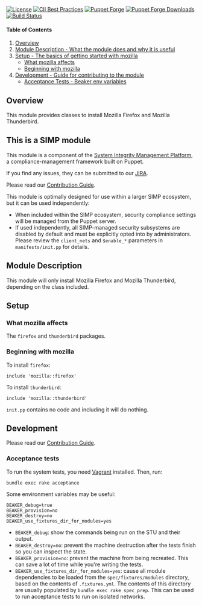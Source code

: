 [![License](https://img.shields.io/:license-apache-blue.svg)](http://www.apache.org/licenses/LICENSE-2.0.html)
[![CII Best Practices](https://bestpractices.coreinfrastructure.org/projects/73/badge)](https://bestpractices.coreinfrastructure.org/projects/73)
[![Puppet Forge](https://img.shields.io/puppetforge/v/simp/mozilla.svg)](https://forge.puppetlabs.com/simp/mozilla)
[![Puppet Forge Downloads](https://img.shields.io/puppetforge/dt/simp/mozilla.svg)](https://forge.puppetlabs.com/simp/mozilla)
[![Build Status](https://travis-ci.org/simp/pupmod-simp-mozilla.svg)](https://travis-ci.org/simp/pupmod-simp-mozilla)

#### Table of Contents

1. [Overview](#overview)
2. [Module Description - What the module does and why it is useful](#module-description)
3. [Setup - The basics of getting started with mozilla](#setup)
    * [What mozilla affects](#what-mozilla-affects)
    * [Beginning with mozilla](#beginning-with-mozilla)
6. [Development - Guide for contributing to the module](#development)
      * [Acceptance Tests - Beaker env variables](#acceptance-tests)

## Overview

This module provides classes to install Mozilla Firefox and Mozilla Thunderbird.

## This is a SIMP module

This module is a component of the [System Integrity Management Platform](https://simp-project.com),
a compliance-management framework built on Puppet.

If you find any issues, they can be submitted to our [JIRA](https://simp-project.atlassian.net/).

Please read our [Contribution Guide](https://simp.readthedocs.io/en/stable/contributors_guide/index.html).

This module is optimally designed for use within a larger SIMP ecosystem, but it can be used independently:
* When included within the SIMP ecosystem, security compliance settings will be managed from the Puppet server.
* If used independently, all SIMP-managed security subsystems are disabled by default and must be explicitly opted into by administrators.  Please review the `client_nets` and `$enable_*` parameters in `manifests/init.pp` for details.


## Module Description

This module will only install Mozilla Firefox and Mozilla Thunderbird, depending on the class included.

## Setup

### What mozilla affects

The `firefox` and `thunderbird` packages.

### Beginning with mozilla

To install `firefox`:
```puppet
include 'mozilla::firefox'
```

To install `thunderbird`:
```puppet
include 'mozilla::thunderbird'
```

`init.pp` contains no code and including it will do nothing.

## Development

Please read our [Contribution Guide](https://simp.readthedocs.io/en/stable/contributors_guide/index.html).

### Acceptance tests

To run the system tests, you need [Vagrant](https://www.vagrantup.com/) installed. Then, run:

```shell
bundle exec rake acceptance
```

Some environment variables may be useful:

```shell
BEAKER_debug=true
BEAKER_provision=no
BEAKER_destroy=no
BEAKER_use_fixtures_dir_for_modules=yes
```

* `BEAKER_debug`: show the commands being run on the STU and their output.
* `BEAKER_destroy=no`: prevent the machine destruction after the tests finish so you can inspect the state.
* `BEAKER_provision=no`: prevent the machine from being recreated. This can save a lot of time while you're writing the tests.
* `BEAKER_use_fixtures_dir_for_modules=yes`: cause all module dependencies to be loaded from the `spec/fixtures/modules` directory, based on the contents of `.fixtures.yml`.  The contents of this directory are usually populated by `bundle exec rake spec_prep`.  This can be used to run acceptance tests to run on isolated networks.
